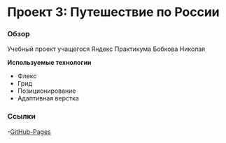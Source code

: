 # Проект 3: Путешествие по России

### Обзор

Учебный проект учащегося Яндекс Практикума Бобкова Николая

**Используемые технологии**

- Флекс
- Грид
- Позиционирование
- Адаптивная верстка

### Ссылки

-[GitHub-Pages](https://zealot89.github.io/russian-travel/index.html)
